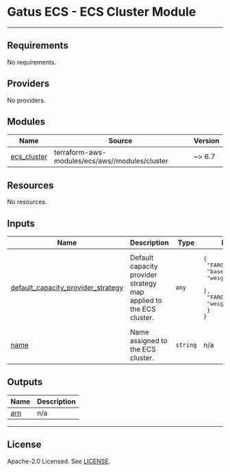 # Gatus ECS - ECS Cluster Module

---

<!-- BEGIN_TF_DOCS -->
## Requirements

No requirements.

## Providers

No providers.

## Modules

| Name | Source | Version |
|------|--------|---------|
| <a name="module_ecs_cluster"></a> [ecs\_cluster](#module\_ecs\_cluster) | terraform-aws-modules/ecs/aws//modules/cluster | ~> 6.7 |

## Resources

No resources.

## Inputs

| Name | Description | Type | Default | Required |
|------|-------------|------|---------|:--------:|
| <a name="input_default_capacity_provider_strategy"></a> [default\_capacity\_provider\_strategy](#input\_default\_capacity\_provider\_strategy) | Default capacity provider strategy map applied to the ECS cluster. | `any` | <pre>{<br/>  "FARGATE": {<br/>    "base": 20,<br/>    "weight": 50<br/>  },<br/>  "FARGATE_SPOT": {<br/>    "weight": 50<br/>  }<br/>}</pre> | no |
| <a name="input_name"></a> [name](#input\_name) | Name assigned to the ECS cluster. | `string` | n/a | yes |

## Outputs

| Name | Description |
|------|-------------|
| <a name="output_arn"></a> [arn](#output\_arn) | n/a |
<!-- END_TF_DOCS -->

---

## License

Apache-2.0 Licensed. See [LICENSE](https://github.com/GiamPy5/terraform-aws-gatus-ecs/blob/main/LICENSE).